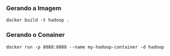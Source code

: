### Gerando a Imagem
```
docker build -t hadoop . 
```
### Gerando o Conainer

```
docker run -p 8088:8088 --name my-hadoop-container -d hadoop
```
